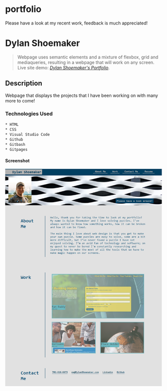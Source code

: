 # portfolio
Please have a look at my recent work, feedback is much appreciated!


# Dylan Shoemaker
> Webpage uses semantic elements and a mixture of flexbox, grid and mediaqueries, resulting in a webpage that will work on any screen. 
> Live site demo: [_Dylan Shoemaker's Portfolio_](https://dylanshoemaker.github.io/dylan-shoemaker-portfolio/). 

## Description

Webpage that displays the projects that I have been working on with many more to come!

### Technologies Used

    * HTML
    * CSS
    * Visual Studio Code
    * Github
    * Gitbash
    * Gitpages

#### Screenshot
![Example screenshot](https://github.com/DylanShoemaker/dylan-shoemaker-portfolio/blob/main/assets/images/screenshot.PNG)
